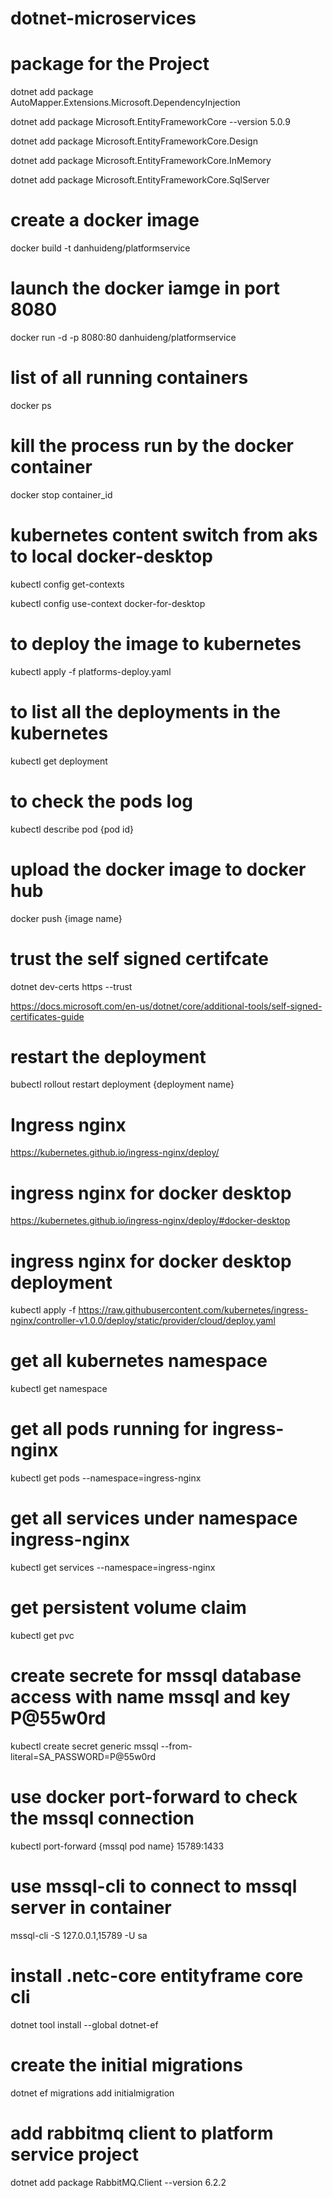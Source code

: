 # dotnet-microservices

# package for the Project
 dotnet add package AutoMapper.Extensions.Microsoft.DependencyInjection

 dotnet add package Microsoft.EntityFrameworkCore --version 5.0.9

 dotnet add package Microsoft.EntityFrameworkCore.Design

 dotnet add package Microsoft.EntityFrameworkCore.InMemory

 dotnet add package Microsoft.EntityFrameworkCore.SqlServer

  # create a docker image 
 docker build -t danhuideng/platformservice

 # launch the docker iamge in port 8080
 docker run -d -p 8080:80 danhuideng/platformservice

# list of all running containers
docker ps
 # kill the process run by the docker container

docker stop container_id

 # kubernetes content switch from aks to local docker-desktop

kubectl config get-contexts

kubectl config use-context docker-for-desktop

# to deploy the image to kubernetes

kubectl apply -f platforms-deploy.yaml

# to list all the deployments in the kubernetes

kubectl get deployment

# to check the pods log

kubectl describe pod {pod id}

# upload the docker image to docker hub

docker push {image name}

# trust the self signed certifcate

dotnet dev-certs https --trust

https://docs.microsoft.com/en-us/dotnet/core/additional-tools/self-signed-certificates-guide

# restart the deployment
bubectl rollout restart deployment {deployment name}

# Ingress nginx

https://kubernetes.github.io/ingress-nginx/deploy/

# ingress nginx for docker desktop

https://kubernetes.github.io/ingress-nginx/deploy/#docker-desktop

# ingress nginx for docker desktop deployment

kubectl apply -f https://raw.githubusercontent.com/kubernetes/ingress-nginx/controller-v1.0.0/deploy/static/provider/cloud/deploy.yaml

# get all kubernetes namespace

kubectl get namespace

# get all pods running for ingress-nginx

 kubectl get pods --namespace=ingress-nginx

# get all services under namespace ingress-nginx

kubectl get services --namespace=ingress-nginx
# get persistent volume claim

kubectl get pvc

# create secrete for mssql database access with name mssql and key P@55w0rd

kubectl create secret generic mssql --from-literal=SA_PASSWORD=P@55w0rd

# use docker port-forward to check the mssql connection

kubectl port-forward {mssql pod name} 15789:1433

# use mssql-cli to connect to mssql server in container

 mssql-cli -S 127.0.0.1,15789 -U sa

 # install .netc-core entityframe core cli

 dotnet tool install --global dotnet-ef

 # create the initial migrations
 
 dotnet ef migrations add initialmigration

 # add rabbitmq client to platform service project

 dotnet add package RabbitMQ.Client --version 6.2.2




